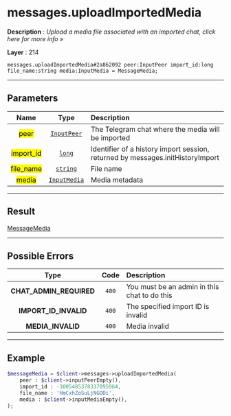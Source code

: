 # messages.uploadImportedMedia

**Description** : *Upload a media file associated with an imported chat, click here for more info &raquo;*

**Layer** : 214

```tl
messages.uploadImportedMedia#2a862092 peer:InputPeer import_id:long file_name:string media:InputMedia = MessageMedia;
```

---

## Parameters

| Name | Type | Description |
| :---: | :---: | :--- |
| <mark>peer</mark> | [`InputPeer`](type/InputPeer) | The Telegram chat where the media will be imported |
| <mark>import_id</mark> | [`long`](type/long) | Identifier of a history import session, returned by messages.initHistoryImport |
| <mark>file_name</mark> | [`string`](type/string) | File name |
| <mark>media</mark> | [`InputMedia`](type/InputMedia) | Media metadata |

---

## Result

[MessageMedia](type/MessageMedia)

---

## Possible Errors

| Type | Code | Description |
| :---: | :---: | :--- |
| **CHAT_ADMIN_REQUIRED** | `400` | You must be an admin in this chat to do this |
| **IMPORT_ID_INVALID** | `400` | The specified import ID is invalid |
| **MEDIA_INVALID** | `400` | Media invalid |

---

## Example

```php
$messageMedia = $client->messages->uploadImportedMedia(
	peer : $client->inputPeerEmpty(),
	import_id : -3005485378337095964,
	file_name : 'HmCxhZoSuLjNGODi',
	media : $client->inputMediaEmpty(),
);
```